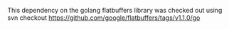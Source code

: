 This dependency on the golang flatbuffers library was checked out using
svn checkout https://github.com/google/flatbuffers/tags/v1.1.0/go
